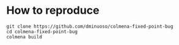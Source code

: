# How to reproduce

```
git clone https://github.com/dminuoso/colmena-fixed-point-bug
cd colmena-fixed-point-bug
colmena build
```
